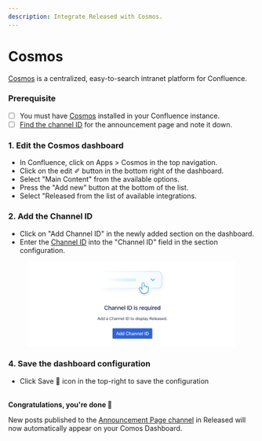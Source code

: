 ```yaml
---
description: Integrate Released with Cosmos.
---
```


# Cosmos

[Cosmos](https://marketplace.atlassian.com/apps/1230540/cosmos-intranet-for-confluence-free?tab=overview\&hosting=cloud) is a centralized, easy-to-search intranet platform for Confluence.

### Prerequisite&#x20;

* [ ] You must have [Cosmos](https://marketplace.atlassian.com/apps/1230540/cosmos-intranet-for-confluence-free?tab=overview\&hosting=cloud) installed in your Confluence instance.&#x20;
* [ ] [Find the channel ID](../../resources/how-tos/finding-the-channel-id.md) for the announcement page and note it down.&#x20;

### 1. Edit the Cosmos dashboard

* In Confluence, click on Apps > Cosmos in the top navigation.&#x20;
* Click on the edit ✐ button in the bottom right of the dashboard.&#x20;
* Select "Main Content" from the available options.
* Press the "Add new" button at the bottom of the list. &#x20;
* Select "Released from the list of available integrations.&#x20;

### 2. Add the Channel ID

* Click on "Add Channel ID" in the newly added section on the dashboard.
* Enter the [Channel ID](../../resources/how-tos/finding-the-channel-id.md) into the "Channel ID" field in the section configuration.&#x20;

<figure><img src="../../.gitbook/assets/image (2) (1).png" alt=""><figcaption></figcaption></figure>

### 4. Save the dashboard configuration

* Click Save 💾 icon in the top-right to save the configuration

\
**Congratulations, you're done 🎉**

New posts published to the [Announcement Page channel](../changelog/publishing.md#announcement-page) in Released will now automatically appear on your Comos Dashboard.&#x20;
